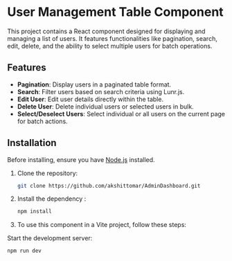 # User Management Table Component

This project contains a React component designed for displaying and managing a list of users. It features functionalities like pagination, search, edit, delete, and the ability to select multiple users for batch operations.

## Features

- **Pagination**: Display users in a paginated table format.
- **Search**: Filter users based on search criteria using Lunr.js.
- **Edit User**: Edit user details directly within the table.
- **Delete User**: Delete individual users or selected users in bulk.
- **Select/Deselect Users**: Select individual or all users on the current page for batch actions.

## Installation

Before installing, ensure you have [Node.js](https://nodejs.org/) installed.

1. Clone the repository:
   ```bash
   git clone https://github.com/akshittomar/AdminDashboard.git
2. Install the dependency :
   ```bash
   npm install
3. To use this component in a Vite project, follow these steps:

 Start the development server:
   ```bash
   npm run dev











   
